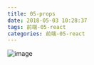 ```yaml
---
title: 05-props
date: 2018-05-03 10:28:37
tags: 前端-05-react
categories: 前端-05-react
---
```

![image](https://note.youdao.com/yws/api/personal/file/WEB3ddb7cacaaec1bb44e5e680398d91fdb?method=getImage&cstk=CmY5rVpJ)